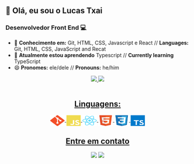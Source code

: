 ## 👋 Olá, eu sou o Lucas Txai

### Desenvolvedor Front End 💻

- 📝 **Conhecimento em:** Git, HTML, CSS, Javascript e React // **Languages:** Git, HTML, CSS, JavaScript and Recat
- 🌱 **Atualmente estou aprendendo** Typescript // **Currently learning** TypeScript
- 😄 **Pronomes:** ele/dele // **Pronouns:** he/him 


<div align="center">
  <a href="https://github.com/LTxai">
  <img height="180em" src="https://github-readme-stats.vercel.app/api?username=LTxai&show_icons=true&theme=nightowl&include_all_commits=true&count_private=true"/>
  <img height="180em" src="https://github-readme-stats.vercel.app/api/top-langs/?username=LTxai&layout=compact&langs_count=7&theme=nightowl"/>
</div>

  
  
  
<div style="display: inline_block" align="center"><br>
  <h2>Linguagens:</h2>
  <img align="center" alt="Txai-Git" height="30" width="40" src="https://raw.githubusercontent.com/devicons/devicon/master/icons/git/git-original.svg">
  <img align="center" alt="Txai-Js" height="30" width="40" src="https://raw.githubusercontent.com/devicons/devicon/master/icons/javascript/javascript-plain.svg">
  <img align="center" alt="Txai-React" height="30" width="40" src="https://raw.githubusercontent.com/devicons/devicon/master/icons/react/react-original.svg">
  <img align="center" alt="Txai-HTML" height="30" width="40" src="https://raw.githubusercontent.com/devicons/devicon/master/icons/html5/html5-original.svg">
  <img align="center" alt="Txai-CSS" height="30" width="40" src="https://raw.githubusercontent.com/devicons/devicon/master/icons/css3/css3-original.svg">
  <img align="center" alt="Txai-Typescript" height="30" width="40" src="https://raw.githubusercontent.com/devicons/devicon/master/icons/typescript/typescript-original.svg">
</div>
  
  
 
 <div align="center"> 
   <h2>Entre em contato</h2>
 <a href="https://www.linkedin.com/in/ltxai/"><img src="https://img.shields.io/badge/LinkedIn-0077B5?style=for-the-badge&logo=linkedin&logoColor=white"></a>
 <a href="mailto:txaifonceca@gmail.com"><img src="https://img.shields.io/badge/Gmail-D14836?style=for-the-badge&logo=gmail&logoColor=white"></a>
  </div>
  
 
  
  
